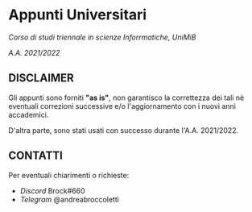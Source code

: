 # Appunti Universitari
_Corso di studi triennale in scienze Inforrmatiche, UniMiB_

_A.A. 2021/2022_


##  DISCLAIMER
Gli appunti sono forniti **"as is"**, non garantisco la correttezza dei tali nè eventuali correzioni successive e/o l'aggiornamento con i nuovi anni accademici.

D'altra parte, sono stati usati con successo durante l'A.A. 2021/2022.


## CONTATTI
Per eventuali chiarimenti o richieste:
- _Discord_ Brock#660
- _Telegram_ @andreabroccoletti
